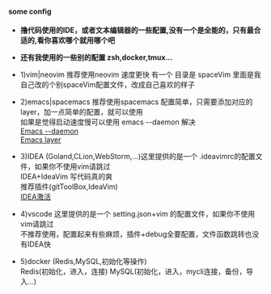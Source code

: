 ####  **some config**

* **撸代码使用的IDE，或者文本编辑器的一些配置,没有一个是全能的，只有最合适的,看你喜欢哪个就用哪个吧**
* **还有我使用的一些别的配置 zsh,docker,tmux...**

* 1)vim|neovim
    推荐使用neovim 速度更快
    有一个 目录是 spaceVim 里面是我自己改的个别spaceVim配置文件，改成自己喜欢的样子

* 2)emacs|spacemacs
    推荐使用spacemacs 配置简单，只需要添加对应的layer，加一点简单的配置，就可以使用     
    如果是觉得启动速度慢可以使用 emacs --daemon 解决      
    [Emacs --daemon](https://www.emacswiki.org/emacs/EmacsAsDaemon)     
    [Emacs layer](https://www.spacemacs.org/layers/LAYERS.html)    

* 3)IDEA (Goland,CLion,WebStorm,...)这里提供的是一个 .ideavimrc的配置文件，如果你不使用vim请跳过  
    IDEA+IdeaVim 写代码真的爽   
    推荐插件(gitToolBox,IdeaVim)    
    [IDEA激活](https://zhile.io/)

* 4)vscode  这里提供的是一个 setting.json+vim 的配置文件，如果你不使用vim请跳过     
    不推荐使用，配置起来有些麻烦，插件+debug全要配置，文件函数跳转也没有IDEA快   
    
* 5)docker (Redis,MySQL,初始化等操作)   
    Redis(初始化，进入，连接)
    MySQL(初始化，进入，mycli连接，备份，导入...)

